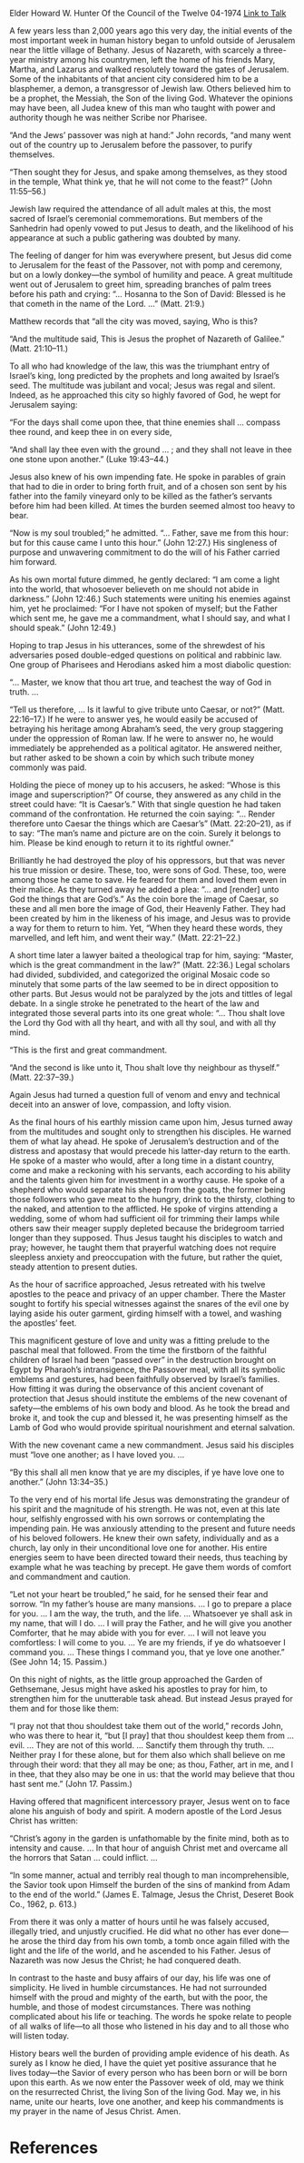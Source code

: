 Elder Howard W. Hunter
Of the Council of the Twelve
04-1974
[Link to Talk](https://www.churchofjesuschrist.org/study/general-conference/1974/04/his-final-hours?lang=eng)

A few years less than 2,000 years ago this very day, the initial events of the most important week in human history began to unfold outside of Jerusalem near the little village of Bethany. Jesus of Nazareth, with scarcely a three-year ministry among his countrymen, left the home of his friends Mary, Martha, and Lazarus and walked resolutely toward the gates of Jerusalem. Some of the inhabitants of that ancient city considered him to be a blasphemer, a demon, a transgressor of Jewish law. Others believed him to be a prophet, the Messiah, the Son of the living God. Whatever the opinions may have been, all Judea knew of this man who taught with power and authority though he was neither Scribe nor Pharisee.

“And the Jews’ passover was nigh at hand:” John records, “and many went out of the country up to Jerusalem before the passover, to purify themselves.

“Then sought they for Jesus, and spake among themselves, as they stood in the temple, What think ye, that he will not come to the feast?” (John 11:55–56.)

Jewish law required the attendance of all adult males at this, the most sacred of Israel’s ceremonial commemorations. But members of the Sanhedrin had openly vowed to put Jesus to death, and the likelihood of his appearance at such a public gathering was doubted by many.

The feeling of danger for him was everywhere present, but Jesus did come to Jerusalem for the feast of the Passover, not with pomp and ceremony, but on a lowly donkey—the symbol of humility and peace. A great multitude went out of Jerusalem to greet him, spreading branches of palm trees before his path and crying: “… Hosanna to the Son of David: Blessed is he that cometh in the name of the Lord. …” (Matt. 21:9.)

Matthew records that “all the city was moved, saying, Who is this?

“And the multitude said, This is Jesus the prophet of Nazareth of Galilee.” (Matt. 21:10–11.)

To all who had knowledge of the law, this was the triumphant entry of Israel’s king, long predicted by the prophets and long awaited by Israel’s seed. The multitude was jubilant and vocal; Jesus was regal and silent. Indeed, as he approached this city so highly favored of God, he wept for Jerusalem saying:

“For the days shall come upon thee, that thine enemies shall … compass thee round, and keep thee in on every side,

“And shall lay thee even with the ground … ; and they shall not leave in thee one stone upon another.” (Luke 19:43–44.)

Jesus also knew of his own impending fate. He spoke in parables of grain that had to die in order to bring forth fruit, and of a chosen son sent by his father into the family vineyard only to be killed as the father’s servants before him had been killed. At times the burden seemed almost too heavy to bear.

“Now is my soul troubled;” he admitted. “… Father, save me from this hour: but for this cause came I unto this hour.” (John 12:27.) His singleness of purpose and unwavering commitment to do the will of his Father carried him forward.

As his own mortal future dimmed, he gently declared: “I am come a light into the world, that whosoever believeth on me should not abide in darkness.” (John 12:46.) Such statements were uniting his enemies against him, yet he proclaimed: “For I have not spoken of myself; but the Father which sent me, he gave me a commandment, what I should say, and what I should speak.” (John 12:49.)

Hoping to trap Jesus in his utterances, some of the shrewdest of his adversaries posed double-edged questions on political and rabbinic law. One group of Pharisees and Herodians asked him a most diabolic question:

“… Master, we know that thou art true, and teachest the way of God in truth. …

“Tell us therefore, … Is it lawful to give tribute unto Caesar, or not?” (Matt. 22:16–17.) If he were to answer yes, he would easily be accused of betraying his heritage among Abraham’s seed, the very group staggering under the oppression of Roman law. If he were to answer no, he would immediately be apprehended as a political agitator. He answered neither, but rather asked to be shown a coin by which such tribute money commonly was paid.

Holding the piece of money up to his accusers, he asked: “Whose is this image and superscription?” Of course, they answered as any child in the street could have: “It is Caesar’s.” With that single question he had taken command of the confrontation. He returned the coin saying: “… Render therefore unto Caesar the things which are Caesar’s” (Matt. 22:20–21), as if to say: “The man’s name and picture are on the coin. Surely it belongs to him. Please be kind enough to return it to its rightful owner.”

Brilliantly he had destroyed the ploy of his oppressors, but that was never his true mission or desire. These, too, were sons of God. These, too, were among those he came to save. He feared for them and loved them even in their malice. As they turned away he added a plea: “… and [render] unto God the things that are God’s.” As the coin bore the image of Caesar, so these and all men bore the image of God, their Heavenly Father. They had been created by him in the likeness of his image, and Jesus was to provide a way for them to return to him. Yet, “When they heard these words, they marvelled, and left him, and went their way.” (Matt. 22:21–22.)

A short time later a lawyer baited a theological trap for him, saying: “Master, which is the great commandment in the law?” (Matt. 22:36.) Legal scholars had divided, subdivided, and categorized the original Mosaic code so minutely that some parts of the law seemed to be in direct opposition to other parts. But Jesus would not be paralyzed by the jots and tittles of legal debate. In a single stroke he penetrated to the heart of the law and integrated those several parts into its one great whole: “… Thou shalt love the Lord thy God with all thy heart, and with all thy soul, and with all thy mind.

“This is the first and great commandment.

“And the second is like unto it, Thou shalt love thy neighbour as thyself.” (Matt. 22:37–39.)

Again Jesus had turned a question full of venom and envy and technical deceit into an answer of love, compassion, and lofty vision.

As the final hours of his earthly mission came upon him, Jesus turned away from the multitudes and sought only to strengthen his disciples. He warned them of what lay ahead. He spoke of Jerusalem’s destruction and of the distress and apostasy that would precede his latter-day return to the earth. He spoke of a master who would, after a long time in a distant country, come and make a reckoning with his servants, each according to his ability and the talents given him for investment in a worthy cause. He spoke of a shepherd who would separate his sheep from the goats, the former being those followers who gave meat to the hungry, drink to the thirsty, clothing to the naked, and attention to the afflicted. He spoke of virgins attending a wedding, some of whom had sufficient oil for trimming their lamps while others saw their meager supply depleted because the bridegroom tarried longer than they supposed. Thus Jesus taught his disciples to watch and pray; however, he taught them that prayerful watching does not require sleepless anxiety and preoccupation with the future, but rather the quiet, steady attention to present duties.

As the hour of sacrifice approached, Jesus retreated with his twelve apostles to the peace and privacy of an upper chamber. There the Master sought to fortify his special witnesses against the snares of the evil one by laying aside his outer garment, girding himself with a towel, and washing the apostles’ feet.

This magnificent gesture of love and unity was a fitting prelude to the paschal meal that followed. From the time the firstborn of the faithful children of Israel had been “passed over” in the destruction brought on Egypt by Pharaoh’s intransigence, the Passover meal, with all its symbolic emblems and gestures, had been faithfully observed by Israel’s families. How fitting it was during the observance of this ancient covenant of protection that Jesus should institute the emblems of the new covenant of safety—the emblems of his own body and blood. As he took the bread and broke it, and took the cup and blessed it, he was presenting himself as the Lamb of God who would provide spiritual nourishment and eternal salvation.

With the new covenant came a new commandment. Jesus said his disciples must “love one another; as I have loved you. …

“By this shall all men know that ye are my disciples, if ye have love one to another.” (John 13:34–35.)

To the very end of his mortal life Jesus was demonstrating the grandeur of his spirit and the magnitude of his strength. He was not, even at this late hour, selfishly engrossed with his own sorrows or contemplating the impending pain. He was anxiously attending to the present and future needs of his beloved followers. He knew their own safety, individually and as a church, lay only in their unconditional love one for another. His entire energies seem to have been directed toward their needs, thus teaching by example what he was teaching by precept. He gave them words of comfort and commandment and caution.

“Let not your heart be troubled,” he said, for he sensed their fear and sorrow. “In my father’s house are many mansions. … I go to prepare a place for you. … I am the way, the truth, and the life. … Whatsoever ye shall ask in my name, that will I do. … I will pray the Father, and he will give you another Comforter, that he may abide with you for ever. … I will not leave you comfortless: I will come to you. … Ye are my friends, if ye do whatsoever I command you. … These things I command you, that ye love one another.” (See John 14; 15. Passim.)

On this night of nights, as the little group approached the Garden of Gethsemane, Jesus might have asked his apostles to pray for him, to strengthen him for the unutterable task ahead. But instead Jesus prayed for them and for those like them:

“I pray not that thou shouldest take them out of the world,” records John, who was there to hear it, “but [I pray] that thou shouldest keep them from … evil. … They are not of this world. … Sanctify them through thy truth. … Neither pray I for these alone, but for them also which shall believe on me through their word: that they all may be one; as thou, Father, art in me, and I in thee, that they also may be one in us: that the world may believe that thou hast sent me.” (John 17. Passim.)

Having offered that magnificent intercessory prayer, Jesus went on to face alone his anguish of body and spirit. A modern apostle of the Lord Jesus Christ has written:

“Christ’s agony in the garden is unfathomable by the finite mind, both as to intensity and cause. … In that hour of anguish Christ met and overcame all the horrors that Satan … could inflict. …

“In some manner, actual and terribly real though to man incomprehensible, the Savior took upon Himself the burden of the sins of mankind from Adam to the end of the world.” (James E. Talmage, Jesus the Christ, Deseret Book Co., 1962, p. 613.)

From there it was only a matter of hours until he was falsely accused, illegally tried, and unjustly crucified. He did what no other has ever done—he arose the third day from his own tomb, a tomb once again filled with the light and the life of the world, and he ascended to his Father. Jesus of Nazareth was now Jesus the Christ; he had conquered death.

In contrast to the haste and busy affairs of our day, his life was one of simplicity. He lived in humble circumstances. He had not surrounded himself with the proud and mighty of the earth, but with the poor, the humble, and those of modest circumstances. There was nothing complicated about his life or teaching. The words he spoke relate to people of all walks of life—to all those who listened in his day and to all those who will listen today.

History bears well the burden of providing ample evidence of his death. As surely as I know he died, I have the quiet yet positive assurance that he lives today—the Savior of every person who has been born or will be born upon this earth. As we now enter the Passover week of old, may we think on the resurrected Christ, the living Son of the living God. May we, in his name, unite our hearts, love one another, and keep his commandments is my prayer in the name of Jesus Christ. Amen.

# References
